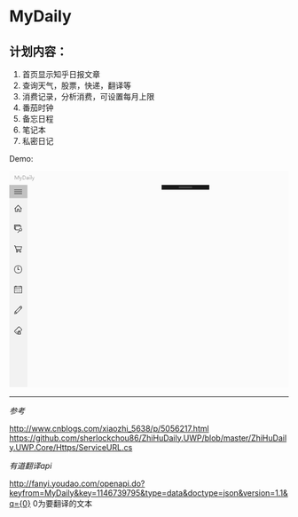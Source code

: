# MyDaily

## 计划内容：

1. 首页显示知乎日报文章
2. 查询天气，股票，快递，翻译等
3. 消费记录，分析消费，可设置每月上限
4. 番茄时钟
5. 备忘日程
5. 笔记本
6. 私密日记

Demo:

![](./image/Demo0.gif)

----

*参考*

http://www.cnblogs.com/xiaozhi_5638/p/5056217.html
https://github.com/sherlockchou86/ZhiHuDaily.UWP/blob/master/ZhiHuDaily.UWP.Core/Https/ServiceURL.cs

*有道翻译api*

http://fanyi.youdao.com/openapi.do?keyfrom=MyDaily&key=1146739795&type=data&doctype=json&version=1.1&q={0} 0为要翻译的文本